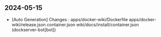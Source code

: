 
## 2024-05-15
 * [Auto Generation] Changes : apps/docker-wiki/Dockerfile apps/docker-wiki/release.json container.json wiki/docs/install/container.json (dockserver-bot[bot])
